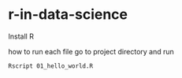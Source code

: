 # r-in-data-science

Install R

how to run each file
	go to project directory and run
	
	Rscript 01_hello_world.R

